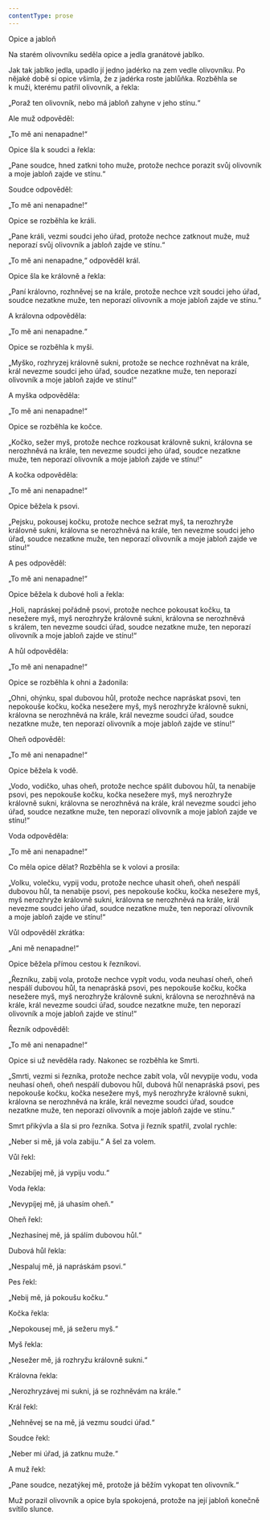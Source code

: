 ```yaml
---
contentType: prose
---
```


Opice a jabloň

  

Na starém olivovníku seděla opice a jedla granátové jablko.

Jak tak jablko jedla, upadlo jí jedno jadérko na zem vedle olivovníku. Po nějaké době si opice všimla, že z jadérka roste jablůňka. Rozběhla se k muži, kterému patřil olivovník, a řekla:

„Poraž ten olivovník, nebo má jabloň zahyne v jeho stínu.“

Ale muž odpověděl:

„To mě ani nenapadne!“

Opice šla k soudci a řekla:

„Pane soudce, hned zatkni toho muže, protože nechce porazit svůj olivovník a moje jabloň zajde ve stínu.“

Soudce odpověděl:

„To mě ani nenapadne!“

Opice se rozběhla ke králi.

„Pane králi, vezmi soudci jeho úřad, protože nechce zatknout muže, muž neporazí svůj olivovník a jabloň zajde ve stínu.“

„To mě ani nenapadne,“ odpověděl král.

Opice šla ke královně a řekla:

„Paní královno, rozhněvej se na krále, protože nechce vzít soudci jeho úřad, soudce nezatkne muže, ten neporazí olivovník a moje jabloň zajde ve stínu.“

A královna odpověděla:

„To mě ani nenapadne.“

Opice se rozběhla k myši.

„Myško, rozhryzej královně sukni, protože se nechce rozhněvat na krále, král nevezme soudci jeho úřad, soudce nezatkne muže, ten neporazí olivovník a moje jabloň zajde ve stínu!“

A myška odpověděla:

„To mě ani nenapadne!“

Opice se rozběhla ke kočce.

„Kočko, sežer myš, protože nechce rozkousat královně sukni, královna se nerozhněvá na krále, ten nevezme soudci jeho úřad, soudce nezatkne muže, ten neporazí olivovník a moje jabloň zajde ve stínu!“

A kočka odpověděla:

„To mě ani nenapadne!“

Opice běžela k psovi.

„Pejsku, pokousej kočku, protože nechce sežrat myš, ta nerozhryže královně sukni, královna se nerozhněvá na krále, ten nevezme soudci jeho úřad, soudce nezatkne muže, ten neporazí olivovník a moje jabloň zajde ve stínu!“

A pes odpověděl:

„To mě ani nenapadne!“

Opice běžela k dubové holi a řekla:

„Holi, napráskej pořádně psovi, protože nechce pokousat kočku, ta nesežere myš, myš nerozhryže královně sukni, královna se nerozhněvá s králem, ten nevezme soudci úřad, soudce nezatkne muže, ten neporazí olivovník a moje jabloň zajde ve stínu!“

A hůl odpověděla:

„To mě ani nenapadne!“

Opice se rozběhla k ohni a žadonila:

„Ohni, ohýnku, spal dubovou hůl, protože nechce napráskat psovi, ten nepokouše kočku, kočka nesežere myš, myš nerozhryže královně sukni, královna se nerozhněvá na krále, král nevezme soudci úřad, soudce nezatkne muže, ten neporazí olivovník a moje jabloň zajde ve stínu!“

Oheň odpověděl:

„To mě ani nenapadne!“

Opice běžela k vodě.

„Vodo, vodičko, uhas oheň, protože nechce spálit dubovou hůl, ta nenabije psovi, pes nepokouše kočku, kočka nesežere myš, myš nerozhryže královně sukni, královna se nerozhněvá na krále, král nevezme soudci jeho úřad, soudce nezatkne muže, ten neporazí olivovník a moje jabloň zajde ve stínu!“

Voda odpověděla:

„To mě ani nenapadne!“

Co měla opice dělat? Rozběhla se k volovi a prosila:

„Volku, volečku, vypij vodu, protože nechce uhasit oheň, oheň nespálí dubovou hůl, ta nenabije psovi, pes nepokouše kočku, kočka nesežere myš, myš nerozhryže královně sukni, královna se nerozhněvá na krále, král nevezme soudci jeho úřad, soudce nezatkne muže, ten neporazí olivovník a moje jabloň zajde ve stínu!“

Vůl odpověděl zkrátka:

„Ani mě nenapadne!“

Opice běžela přímou cestou k řezníkovi.

„Řezníku, zabij vola, protože nechce vypít vodu, voda neuhasí oheň, oheň nespálí dubovou hůl, ta nenapráská psovi, pes nepokouše kočku, kočka nesežere myš, myš nerozhryže královně sukni, královna se nerozhněvá na krále, král nevezme soudci úřad, soudce nezatkne muže, ten neporazí olivovník a moje jabloň zajde ve stínu!“

Řezník odpověděl:

„To mě ani nenapadne!“

Opice si už nevěděla rady. Nakonec se rozběhla ke Smrti.

„Smrti, vezmi si řezníka, protože nechce zabít vola, vůl nevypije vodu, voda neuhasí oheň, oheň nespálí dubovou hůl, dubová hůl nenapráská psovi, pes nepokouše kočku, kočka nesežere myš, myš nerozhryže královně sukni, královna se nerozhněvá na krále, král nevezme soudci úřad, soudce nezatkne muže, ten neporazí olivovník a moje jabloň zajde ve stínu.“

Smrt přikývla a šla si pro řezníka. Sotva ji řezník spatřil, zvolal rychle:

„Neber si mě, já vola zabiju.“ A šel za volem.

Vůl řekl:

„Nezabíjej mě, já vypiju vodu.“

Voda řekla:

„Nevypíjej mě, já uhasím oheň.“

Oheň řekl:

„Nezhasínej mě, já spálím dubovou hůl.“

Dubová hůl řekla:

„Nespaluj mě, já napráskám psovi.“

Pes řekl:

„Nebij mě, já pokoušu kočku.“

Kočka řekla:

„Nepokousej mě, já sežeru myš.“

Myš řekla:

„Nesežer mě, já rozhryžu královně sukni.“

Královna řekla:

„Nerozhryzávej mi sukni, já se rozhněvám na krále.“

Král řekl:

„Nehněvej se na mě, já vezmu soudci úřad.“

Soudce řekl:

„Neber mi úřad, já zatknu muže.“

A muž řekl:

„Pane soudce, nezatýkej mě, protože já běžím vykopat ten olivovník.“

Muž porazil olivovník a opice byla spokojená, protože na její jabloň konečně svítilo slunce.
